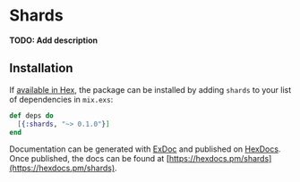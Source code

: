 # Shards

**TODO: Add description**

## Installation

If [available in Hex](https://hex.pm/docs/publish), the package can be installed
by adding `shards` to your list of dependencies in `mix.exs`:

```elixir
def deps do
  [{:shards, "~> 0.1.0"}]
end
```

Documentation can be generated with [ExDoc](https://github.com/elixir-lang/ex_doc)
and published on [HexDocs](https://hexdocs.pm). Once published, the docs can
be found at [https://hexdocs.pm/shards](https://hexdocs.pm/shards).

